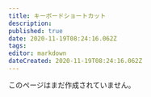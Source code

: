```yaml
---
title: キーボードショートカット
description: 
published: true
date: 2020-11-19T08:24:16.062Z
tags: 
editor: markdown
dateCreated: 2020-11-19T08:24:16.062Z
---
```


このページはまだ作成されていません。